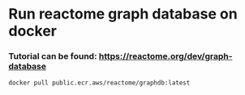 # Run reactome graph database on docker
### Tutorial can be found: https://reactome.org/dev/graph-database

```bash
docker pull public.ecr.aws/reactome/graphdb:latest
```
